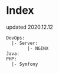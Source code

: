 # Index
updated 2020.12.12 <br>
```
DevOps:
  |- Server:
        |- NGINX
Java:
PHP:
  |- Symfony
```
<br>
